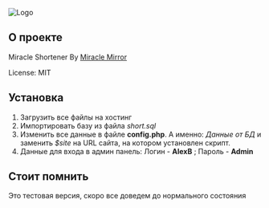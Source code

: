 ![Logo](https://miraclemirror.net/img/short.svg)

## О проекте

Miracle Shortener By [Miracle Mirror](https://miraclemirror.net/) 

License: MIT


## Установка


1. Загрузить все файлы на хостинг
2. Импортировать базу из файла *short.sql*
3. Изменить все данные в файле **config.php**. А именно: *Данные от БД* и заменить *$site* на URL сайта, на котором установлен скрипт.
4. Данные для входа в админ панель: Логин - **AlexB** ; Пароль - **Admin**

## Стоит помнить

Это тестовая версия, скоро все доведем до нормального состояния

